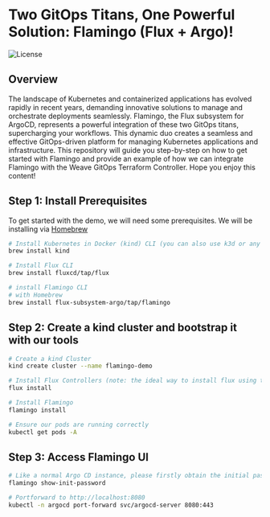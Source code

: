# Two GitOps Titans, One Powerful Solution: Flamingo (Flux + Argo)!

![License](https://img.shields.io/badge/license-MIT-green.svg)

## Overview

The landscape of Kubernetes and containerized applications has evolved rapidly in recent years, demanding innovative solutions to manage and orchestrate deployments seamlessly. Flamingo, the Flux subsystem for ArgoCD, represents a powerful integration of these two GitOps titans, supercharging your workflows. This dynamic duo creates a seamless and effective GitOps-driven platform for managing Kubernetes applications and infrastructure. This repository will guide you step-by-step on how to get started with Flamingo and provide an example of how we can integrate Flamingo with the Weave GitOps Terraform Controller. Hope you enjoy this content!


## Step 1: Install Prerequisites

To get started with the demo, we will need some prerequisites. We will be installing via [Homebrew](https://brew.sh/)


```bash
# Install Kubernetes in Docker (kind) CLI (you can also use k3d or any other kubernetes cluster of your choice)
brew install kind

# Install Flux CLI 
brew install fluxcd/tap/flux

# install Flamingo CLI 
# with Homebrew
brew install flux-subsystem-argo/tap/flamingo

```

## Step 2: Create a kind cluster and bootstrap it with our tools


```bash
# Create a kind Cluster
kind create cluster --name flamingo-demo

# Install Flux Controllers (note: the ideal way to install flux using true GitOps will be using 'flux bootstrap', but in this case we are using 'flux install' to simplify the process) 
flux install

# Install Flamingo
flamingo install

# Ensure our pods are running correctly
kubectl get pods -A

```

## Step 3: Access Flamingo UI

``` bash
# Like a normal Argo CD instance, please firstly obtain the initial password by running the following command to login. The default username is admin.
flamingo show-init-password

# Portforward to http://localhost:8080
kubectl -n argocd port-forward svc/argocd-server 8080:443


```